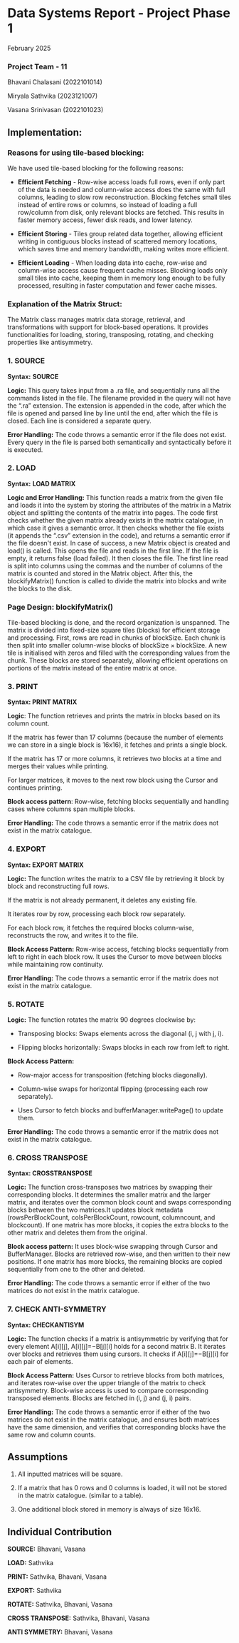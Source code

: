 <h1>Data Systems Report - Project Phase 1
</h1>

February 2025

<h3>Project Team - 11</h3>

Bhavani Chalasani (2022101014)

Miryala Sathvika (2023121007)

Vasana Srinivasan (2022101023) 


<h2>Implementation:</h2>

<h3>Reasons for using tile-based blocking:</h3>

We have used tile-based blocking for the following reasons:

*   **Efficient Fetching** - Row-wise access loads full rows, even if only part of the data is needed and column-wise access does the same with full columns, leading to slow row reconstruction. Blocking fetches small tiles instead of entire rows or columns, so instead of loading a full row/column from disk, only relevant blocks are fetched. This results in faster memory access, fewer disk reads, and lower latency.
    

*   **Efficient Storing** - Tiles group related data together, allowing efficient writing in contiguous blocks instead of scattered memory locations, which saves time and memory bandwidth, making writes more efficient.
    

*   **Efficient Loading** - When loading data into cache, row-wise and column-wise access cause frequent cache misses. Blocking loads only small tiles into cache, keeping them in memory long enough to be fully processed, resulting in faster computation and fewer cache misses.
    

<h3>Explanation of the Matrix Struct:</h3>

The Matrix class manages matrix data storage, retrieval, and transformations with support for block-based operations. It provides functionalities for loading, storing, transposing, rotating, and checking properties like antisymmetry.  

<h3>1. SOURCE</h3>
    

**Syntax:** **SOURCE**

**Logic:** This query takes input from a .ra file, and sequentially runs all the commands listed in the file. The filename provided in the query will not have the “.ra” extension. The extension is appended in the code, after which the file is opened and parsed line by line until the end, after which the file is closed. Each line is considered a separate query.

**Error Handling:** The code throws a semantic error if the file does not exist. Every query in the file is parsed both semantically and syntactically before it is executed. 

<h3>2. LOAD</h3>
    

**Syntax:** **LOAD MATRIX**

**Logic and Error Handling:** This function reads a matrix from the given file and loads it into the system by storing the attributes of the matrix in a Matrix object and splitting the contents of the matrix into pages. The code first checks whether the given matrix already exists in the matrix catalogue, in which case it gives a semantic error. It then checks whether the file exists (it appends the “.csv” extension in the code), and returns a semantic error if the file doesn't exist. In case of success, a new Matrix object is created and load() is called. This opens the file and reads in the first line. If the file is empty, it returns false (load failed). It then closes the file. The first line read is split into columns using the commas and the number of columns of the matrix is counted and stored in the Matrix object. After this, the blockifyMatrix() function is called to divide the matrix into blocks and write the blocks to the disk. 

<h3>Page Design: blockifyMatrix()</h3>

Tile-based blocking is done, and the record organization is unspanned. The matrix is divided into fixed-size square tiles (blocks) for efficient storage and processing. First, rows are read in chunks of blockSize. Each chunk is then split into smaller column-wise blocks of blockSize × blockSize. A new tile is initialised with zeros and filled with the corresponding values from the chunk. These blocks are stored separately, allowing efficient operations on portions of the matrix instead of the entire matrix at once.

<h3>3. PRINT</h3>
    

**Syntax: PRINT MATRIX**  

**Logic**: The function retrieves and prints the matrix in blocks based on its column count.

If the matrix has fewer than 17 columns (because the number of elements we can store in a single block is 16x16), it fetches and prints a single block.

If the matrix has 17 or more columns, it retrieves two blocks at a time and merges their values while printing.

For larger matrices, it moves to the next row block using the Cursor and continues printing.

**Block access pattern**: Row-wise, fetching blocks sequentially and handling cases where columns span multiple blocks.

**Error Handling:** The code throws a semantic error if the matrix does not exist in the matrix catalogue. 

<h3>4. EXPORT</h3>
    

**Syntax: EXPORT MATRIX**

**Logic:** The function writes the matrix to a CSV file by retrieving it block by block and reconstructing full rows.

If the matrix is not already permanent, it deletes any existing file.

It iterates row by row, processing each block row separately.

For each block row, it fetches the required blocks column-wise, reconstructs the row, and writes it to the file.

**Block Access Pattern:** Row-wise access, fetching blocks sequentially from left to right in each block row. It uses the Cursor to move between blocks while maintaining row continuity.

**Error Handling:** The code throws a semantic error if the matrix does not exist in the matrix catalogue. 

<h3>5. ROTATE</h3>
    

**Logic:** The function rotates the matrix 90 degrees clockwise by:

*   Transposing blocks: Swaps elements across the diagonal (i, j with j, i).
    
*   Flipping blocks horizontally: Swaps blocks in each row from left to right.
    

**Block Access Pattern:**

*   Row-major access for transposition (fetching blocks diagonally).
    
*   Column-wise swaps for horizontal flipping (processing each row separately).
    
*   Uses Cursor to fetch blocks and bufferManager.writePage() to update them.
    

**Error Handling:** The code throws a semantic error if the matrix does not exist in the matrix catalogue. 

<h3>6. CROSS TRANSPOSE</h3>
    

**Syntax: CROSSTRANSPOSE**

**Logic:** The function cross-transposes two matrices by swapping their corresponding blocks. It determines the smaller matrix and the larger matrix, and iterates over the common block count and swaps corresponding blocks between the two matrices.It updates block metadata (rowsPerBlockCount, colsPerBlockCount, rowcount, columncount, and blockcount). If one matrix has more blocks, it copies the extra blocks to the other matrix and deletes them from the original.

**Block access pattern:** It uses block-wise swapping through Cursor and BufferManager. Blocks are retrieved row-wise, and then written to their new positions. If one matrix has more blocks, the remaining blocks are copied sequentially from one to the other and deleted.

**Error Handling:** The code throws a semantic error if either of the two matrices do not exist in the matrix catalogue. 


<h3>7. CHECK ANTI-SYMMETRY</h3>
    

**Syntax: CHECKANTISYM** 

**Logic:** The function checks if a matrix is antisymmetric by verifying that for every element A\[i\]\[j\], A\[i\]\[j\]=−B\[j\]\[i\] holds for a second matrix B. It iterates over blocks and retrieves them using cursors. It checks if A\[i\]\[j\]=−B\[j\]\[i\] for each pair of elements.

**Block Access Pattern:** Uses Cursor to retrieve blocks from both matrices, and iterates row-wise over the upper triangle of the matrix to check antisymmetry. Block-wise access is used to compare corresponding transposed elements. Blocks are fetched in (i, j) and (j, i) pairs.

**Error Handling:** The code throws a semantic error if either of the two matrices do not exist in the matrix catalogue, and ensures both matrices have the same dimension, and verifies that corresponding blocks have the same row and column counts.

<h2>Assumptions</h2>

1.  All inputted matrices will be square. 
    
2.  If a matrix that has 0 rows and 0 columns is loaded, it will not be stored in the matrix catalogue. (similar to a table).
    
3.  One additional block stored in memory is always of size 16x16.
    

<h2>Individual Contribution</h2>

**SOURCE:** Bhavani, Vasana

**LOAD:** Sathvika

**PRINT:** Sathvika, Bhavani, Vasana

**EXPORT:** Sathvika

**ROTATE:** Sathvika, Bhavani, Vasana

**CROSS TRANSPOSE:** Sathvika, Bhavani, Vasana

**ANTI SYMMETRY:** Bhavani, Vasana